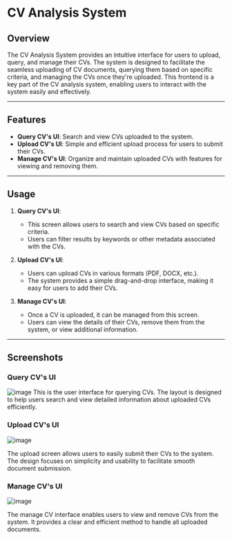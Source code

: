 # CV Analysis System

## Overview
The CV Analysis System provides an intuitive interface for users to upload, query, and manage their CVs. The system is designed to facilitate the seamless uploading of CV documents, querying them based on specific criteria, and managing the CVs once they're uploaded. This frontend is a key part of the CV analysis system, enabling users to interact with the system easily and effectively.

---

## Features
- **Query CV's UI**: Search and view CVs uploaded to the system.
- **Upload CV's UI**: Simple and efficient upload process for users to submit their CVs.
- **Manage CV's UI**: Organize and maintain uploaded CVs with features for viewing and removing them.

---

## Usage

1. **Query CV's UI**:
   - This screen allows users to search and view CVs based on specific criteria.
   - Users can filter results by keywords or other metadata associated with the CVs.

2. **Upload CV's UI**:
   - Users can upload CVs in various formats (PDF, DOCX, etc.).
   - The system provides a simple drag-and-drop interface, making it easy for users to add their CVs.

3. **Manage CV's UI**:
   - Once a CV is uploaded, it can be managed from this screen.
   - Users can view the details of their CVs, remove them from the system, or view additional information.

---

## Screenshots

### Query CV's UI
![image](https://github.com/user-attachments/assets/65e339e8-3b0d-4435-ace9-53ea8bb68f35)
This is the user interface for querying CVs. The layout is designed to help users search and view detailed information about uploaded CVs efficiently.

### Upload CV's UI
![image](https://github.com/user-attachments/assets/ddf8a441-d25b-499b-9345-a589cd23c920)

The upload screen allows users to easily submit their CVs to the system. The design focuses on simplicity and usability to facilitate smooth document submission.

### Manage CV's UI
![image](https://github.com/user-attachments/assets/a307b10c-4c48-4e49-89d0-75bf5b833c0a)

The manage CV interface enables users to view and remove CVs from the system. It provides a clear and efficient method to handle all uploaded documents.
